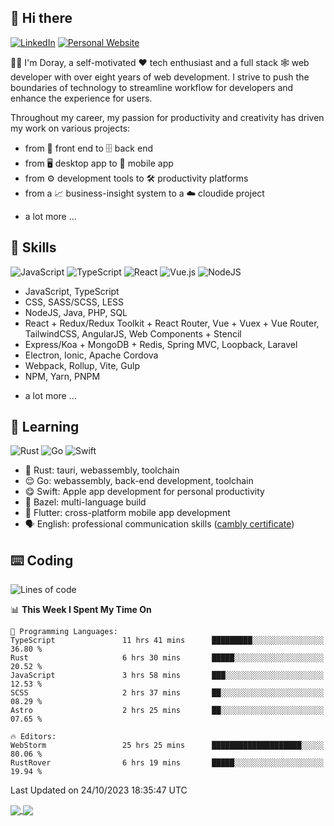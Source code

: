 ## 👋 Hi there

[![LinkedIn](https://img.shields.io/badge/open_to_work-%230077B5.svg?style=for-the-badge&logo=linkedin&logoColor=white)](https://linkedin.com/in/dorayx)
[![Personal Website](https://img.shields.io/badge/https%3A%2F%2Fdoray.me-18181b?style=for-the-badge&logo=blogger&logoColor=white)](https://doray.me)

👨‍💻 I'm Doray, a self-motivated ❤️ tech enthusiast and a full stack 🕸️ web developer with over eight years of web development.
I strive to push the boundaries of technology to streamline workflow for developers and enhance the experience for users.

Throughout my career, my passion for productivity and creativity has driven my work on various projects:

- from 💄 front end to 🗄️ back end
- from 🖥️ desktop app to 📱 mobile app
- from ⚙️ development tools to 🛠️ productivity platforms
- from a 📈 business-insight system to a ☁️ cloudide project
+ a lot more ...

## 🧰 Skills

![JavaScript](https://img.shields.io/badge/javascript-%23323330.svg?style=for-the-badge&logo=javascript&logoColor=%23F7DF1E)
![TypeScript](https://img.shields.io/badge/typescript-%23007ACC.svg?style=for-the-badge&logo=typescript&logoColor=white)
![React](https://img.shields.io/badge/react-%2320232a.svg?style=for-the-badge&logo=react&logoColor=%2361DAFB)
![Vue.js](https://img.shields.io/badge/vuejs-%2335495e.svg?style=for-the-badge&logo=vuedotjs&logoColor=%234FC08D)
![NodeJS](https://img.shields.io/badge/node.js-6DA55F?style=for-the-badge&logo=node.js&logoColor=white)

- JavaScript, TypeScript
- CSS, SASS/SCSS, LESS
- NodeJS, Java, PHP, SQL
- React + Redux/Redux Toolkit + React Router, Vue + Vuex + Vue Router, TailwindCSS, AngularJS, Web Components + Stencil
- Express/Koa + MongoDB + Redis, Spring MVC, Loopback, Laravel
- Electron, Ionic, Apache Cordova
- Webpack, Rollup, Vite, Gulp
- NPM, Yarn, PNPM
+ a lot more ...

## 🌱 Learning

![Rust](https://img.shields.io/badge/rust-%23000000.svg?style=for-the-badge&logo=rust&logoColor=white)
![Go](https://img.shields.io/badge/go-%2300ADD8.svg?style=for-the-badge&logo=go&logoColor=white)
![Swift](https://img.shields.io/badge/swift-F54A2A?style=for-the-badge&logo=swift&logoColor=white)

- 🤕 Rust: tauri, webassembly, toolchain
- 😌 Go: webassembly, back-end development, toolchain
- 😋 Swift: Apple app development for personal productivity
- 🙂 Bazel: multi-language build
- 🤔 Flutter: cross-platform mobile app development
- 🗣️ English: professional communication skills ([cambly certificate](http://www.cambly.com/en/certificate/verify/82a22774))

## ⌨️ Coding

<!--START_SECTION:waka-->
![Lines of code](https://img.shields.io/badge/From%20Hello%20World%20I%27ve%20Written-862.9%20thousand%20lines%20of%20code-blue)

📊 **This Week I Spent My Time On** 

```text
💬 Programming Languages: 
TypeScript               11 hrs 41 mins      █████████░░░░░░░░░░░░░░░░   36.80 % 
Rust                     6 hrs 30 mins       █████░░░░░░░░░░░░░░░░░░░░   20.52 % 
JavaScript               3 hrs 58 mins       ███░░░░░░░░░░░░░░░░░░░░░░   12.53 % 
SCSS                     2 hrs 37 mins       ██░░░░░░░░░░░░░░░░░░░░░░░   08.29 % 
Astro                    2 hrs 25 mins       ██░░░░░░░░░░░░░░░░░░░░░░░   07.65 % 

🔥 Editors: 
WebStorm                 25 hrs 25 mins      ████████████████████░░░░░   80.06 % 
RustRover                6 hrs 19 mins       █████░░░░░░░░░░░░░░░░░░░░   19.94 % 
```


 Last Updated on 24/10/2023 18:35:47 UTC
<!--END_SECTION:waka-->

<a href="https://doray.me">
    <picture>
      <source
        srcset="https://github-readme-stats.vercel.app/api?username=dorayx&hide_border=true&show_icons=true&locale=en&theme=dark&card_width=440"
        media="(prefers-color-scheme: dark)"
      />
      <source
        srcset="https://github-readme-stats.vercel.app/api?username=dorayx&hide_border=true&show_icons=true&locale=en&theme=light&card_width=440"
        media="(prefers-color-scheme: light), (prefers-color-scheme: no-preference)"
      />
      <img align="center" src="https://github-readme-stats.vercel.app/api?username=dorayx&hide_border=true&show_icons=true&locale=en&theme=transparent&card_width=440" />
    </picture>
</a>

<a href="https://doray.me">
    <picture>
      <source
        srcset="https://github-readme-streak-stats.herokuapp.com?user=dorayx&hide_border=true&show_icons=true&locale=en&theme=dark&card_width=400"
        media="(prefers-color-scheme: dark)"
      />
      <source
        srcset="https://github-readme-streak-stats.herokuapp.com?user=dorayx&hide_border=true&show_icons=true&locale=en&theme=light&card_width=400"
        media="(prefers-color-scheme: light), (prefers-color-scheme: no-preference)"
      />
      <img align="center" src="https://github-readme-streak-stats.herokuapp.com?user=dorayx&hide_border=true&show_icons=true&locale=en&theme=transparent&card_width=400" />
    </picture>
</a>

